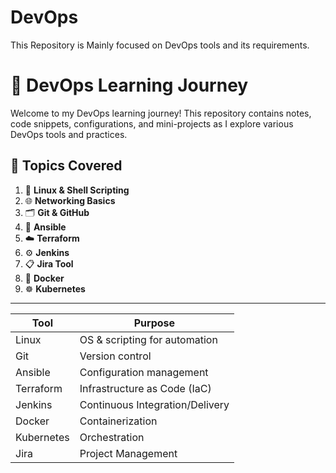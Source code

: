 # DevOps
This Repository is Mainly focused on DevOps tools and its requirements.

# 🚀 DevOps Learning Journey

Welcome to my DevOps learning journey! This repository contains notes, code snippets, configurations, and mini-projects as I explore various DevOps tools and practices.

## 📌 Topics Covered

1. 🐧 **Linux & Shell Scripting**
2. 🌐 **Networking Basics**
3. 🗂️ **Git & GitHub**
4. 🤖 **Ansible**
5. ☁️ **Terraform**
6. ⚙️ **Jenkins**
7. 📋 **Jira Tool**
8. 🐳 **Docker**
9. ☸️ **Kubernetes**

---

| Tool       | Purpose                          |
|------------|----------------------------------|
| Linux      | OS & scripting for automation    |
| Git        | Version control                  |
| Ansible    | Configuration management         |
| Terraform  | Infrastructure as Code (IaC)     |
| Jenkins    | Continuous Integration/Delivery  |
| Docker     | Containerization                 |
| Kubernetes | Orchestration                    |
| Jira       | Project Management               |

